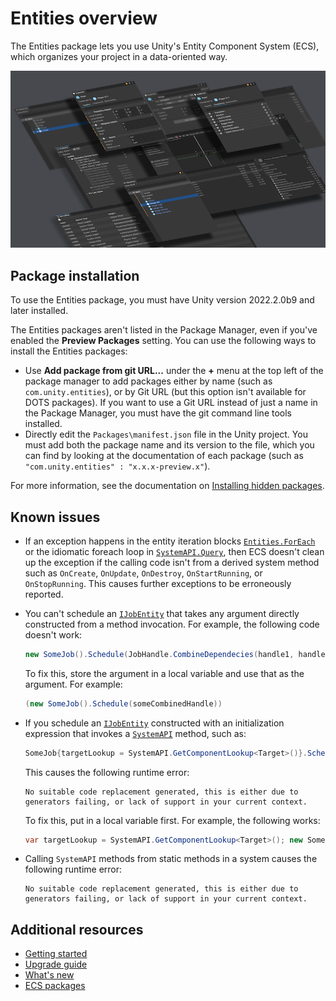 # Entities overview

The Entities package lets you use Unity's Entity Component System (ECS), which organizes your project in a data-oriented way.

![](images/entities-splash-image.png)

## Package installation

To use the Entities package, you must have Unity version 2022.2.0b9 and later installed.

The Entities packages aren't listed in the Package Manager, even if you've enabled the **Preview Packages** setting. You can use the following ways to install the Entities packages:

* Use **Add package from git URL...** under the **+** menu at the top left of the package manager to add packages either by name (such as `com.unity.entities`), or by Git URL (but this option isn't available for DOTS packages). If you want to use a Git URL instead of just a name in the Package Manager, you must have the git command line tools installed.
* Directly edit the `Packages\manifest.json` file in the Unity project. You must add both the package name and its version to the file, which you can find by looking at the documentation of each package (such as `"com.unity.entities" : "x.x.x-preview.x"`).

For more information, see the documentation on [Installing hidden packages](https://docs.unity3d.com/Packages/Installation/manual/index.html).

## Known issues

* If an exception happens in the entity iteration blocks [`Entities.ForEach`](iterating-data-entities-foreach.md) or the idiomatic foreach loop in [`SystemAPI.Query`](xref:Unity.Entities.SystemAPI.Query*), then ECS doesn't clean up the exception if the calling code isn't from a derived system method such as `OnCreate`, `OnUpdate`, `OnDestroy`, `OnStartRunning`, or `OnStopRunning`. This causes further exceptions to be erroneously reported.
* You can't schedule an [`IJobEntity`](iterating-data-ijobentity.md) that takes any argument directly constructed from a method invocation. For example, the following code doesn't work:

    ```c#
    new SomeJob().Schedule(JobHandle.CombineDependecies(handle1, handle2))
    ``` 

    To fix this, store the argument in a local variable and use that as the argument. For example: 

    ```c#
    (new SomeJob().Schedule(someCombinedHandle))
    ```
* If you schedule an [`IJobEntity`](iterating-data-ijobentity.md) constructed with an initialization expression that invokes a [`SystemAPI`](xref:Unity.Entities.SystemAPI) method, such as:

    ```c# 
    SomeJob{targetLookup = SystemAPI.GetComponentLookup<Target>()}.Schedule()
    ``` 

    This causes the following runtime error:  

    ```
    No suitable code replacement generated, this is either due to generators failing, or lack of support in your current context.
    ``` 

    To fix this, put in a local variable first. For example, the following works: 

    ```c#
    var targetLookup = SystemAPI.GetComponentLookup<Target>(); new SomeJob{targetLookup = targetLookup}.Schedule()
    ```
* Calling `SystemAPI` methods from static methods in a system causes the following runtime error:

    ```
    No suitable code replacement generated, this is either due to generators failing, or lack of support in your current context.
    ```

## Additional resources

* [Getting started](getting-started.md)
* [Upgrade guide](upgrade-guide.md)
* [What's new](whats-new.md)
* [ECS packages](ecs-packages.md)
